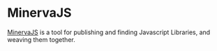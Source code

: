 # MinervaJS

[MinervaJS](http://minervajs.org) is a tool for publishing and finding Javascript Libraries, and weaving them together.